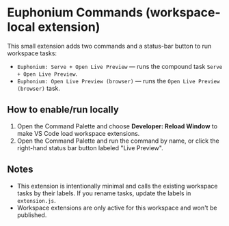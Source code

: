 # Euphonium Commands (workspace-local extension)

This small extension adds two commands and a status-bar button to run workspace tasks:

- `Euphonium: Serve + Open Live Preview` — runs the compound task `Serve + Open Live Preview`.
- `Euphonium: Open Live Preview (browser)` — runs the `Open Live Preview (browser)` task.

## How to enable/run locally

1. Open the Command Palette and choose **Developer: Reload Window** to make VS Code load workspace extensions.
2. Open the Command Palette and run the command by name, or click the right-hand status bar button labeled "Live Preview".

## Notes

- This extension is intentionally minimal and calls the existing workspace tasks by their labels. If you rename tasks, update the labels in `extension.js`.
- Workspace extensions are only active for this workspace and won't be published.
